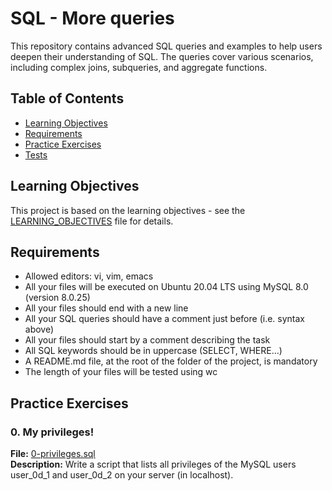 # SQL - More queries
This repository contains advanced SQL queries and examples to help users deepen their understanding of SQL. The queries cover various scenarios, including complex joins, subqueries, and aggregate functions.

## Table of Contents

- [Learning Objectives](#learning-objectives)
- [Requirements](#requirements)
- [Practice Exercises](#practice-exercises)
- [Tests](#tests)

## Learning Objectives

This project is based on the learning objectives - see the [LEARNING_OBJECTIVES](https://github.com/Goaty-yagi/holbertonschool-higher_level_programming/blob/main/SQL_more_queries/LEARNING_OBJECTIVES.md) file for details.

## Requirements

- Allowed editors: vi, vim, emacs
- All your files will be executed on Ubuntu 20.04 LTS using MySQL 8.0 (version 8.0.25)
- All your files should end with a new line
- All your SQL queries should have a comment just before (i.e. syntax above)
- All your files should start by a comment describing the task
- All SQL keywords should be in uppercase (SELECT, WHERE…)
- A README.md file, at the root of the folder of the project, is mandatory
- The length of your files will be tested using wc


## Practice Exercises

### 0. My privileges!

**File:** [0-privileges.sql](https://github.com/Goaty-yagi/holbertonschool-higher_level_programming/blob/main/SQL_more_queries/0-privileges.sql)<br>
**Description:** Write a script that lists all privileges of the MySQL users user_0d_1 and user_0d_2 on your server (in localhost). <br>


